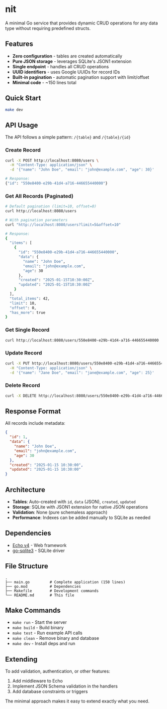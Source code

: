 # nit

A minimal Go service that provides dynamic CRUD operations for any data type without requiring predefined structs.

## Features

- **Zero configuration** - tables are created automatically
- **Pure JSON storage** - leverages SQLite's JSON1 extension
- **Single endpoint** - handles all CRUD operations
- **UUID identifiers** - uses Google UUIDs for record IDs
- **Built-in pagination** - automatic pagination support with limit/offset
- **Minimal code** - ~150 lines total

## Quick Start

```bash
make dev
```

## API Usage

The API follows a simple pattern: `/{table}` and `/{table}/{id}`

### Create Record
```bash
curl -X POST http://localhost:8080/users \
  -H "Content-Type: application/json" \
  -d '{"name": "John Doe", "email": "john@example.com", "age": 30}'

# Response:
{"id": "550e8400-e29b-41d4-a716-446655440000"}
```

### Get All Records (Paginated)
```bash
# Default pagination (limit=10, offset=0)
curl http://localhost:8080/users

# With pagination parameters
curl "http://localhost:8080/users?limit=5&offset=10"

# Response:
{
  "items": [
    {
      "id": "550e8400-e29b-41d4-a716-446655440000",
      "data": {
        "name": "John Doe",
        "email": "john@example.com",
        "age": 30
      },
      "created": "2025-01-15T10:30:00Z",
      "updated": "2025-01-15T10:30:00Z"
    }
  ],
  "total_items": 42,
  "limit": 10,
  "offset": 0,
  "has_more": true
}
```

### Get Single Record
```bash
curl http://localhost:8080/users/550e8400-e29b-41d4-a716-446655440000
```

### Update Record
```bash
curl -X PUT http://localhost:8080/users/550e8400-e29b-41d4-a716-446655440000 \
  -H "Content-Type: application/json" \
  -d '{"name": "Jane Doe", "email": "jane@example.com", "age": 25}'
```

### Delete Record
```bash
curl -X DELETE http://localhost:8080/users/550e8400-e29b-41d4-a716-446655440000
```

## Response Format

All records include metadata:

```json
{
  "id": 1,
  "data": {
    "name": "John Doe",
    "email": "john@example.com",
    "age": 30
  },
  "created": "2025-01-15 10:30:00",
  "updated": "2025-01-15 10:30:00"
}
```

## Architecture

- **Tables**: Auto-created with `id`, `data` (JSON), `created`, `updated`
- **Storage**: SQLite with JSON1 extension for native JSON operations
- **Validation**: None (pure schemaless approach)
- **Performance**: Indexes can be added manually to SQLite as needed

## Dependencies

- [Echo v4](https://echo.labstack.com/) - Web framework
- [go-sqlite3](https://github.com/mattn/go-sqlite3) - SQLite driver

## File Structure

```
.
├── main.go         # Complete application (150 lines)
├── go.mod          # Dependencies
├── Makefile        # Development commands
└── README.md       # This file
```

## Make Commands

- `make run` - Start the server
- `make build` - Build binary
- `make test` - Run example API calls
- `make clean` - Remove binary and database
- `make dev` - Install deps and run

## Extending

To add validation, authentication, or other features:

1. Add middleware to Echo
2. Implement JSON Schema validation in the handlers
3. Add database constraints or triggers

The minimal approach makes it easy to extend exactly what you need.
